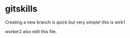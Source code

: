 # gitskills
Creating a new branch is quick but very simple!
this is wirk1

worker2 also edit this file.
